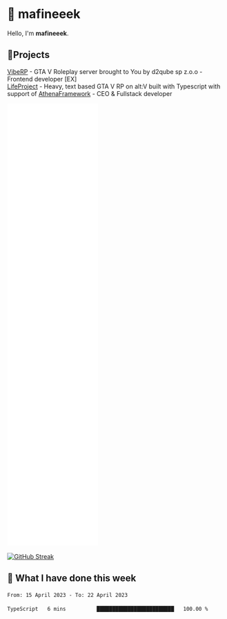 # 👋 mafineeek
Hello, I'm **mafineeek**.

## 📝Projects

[VibeRP](https://v-rp.pl) - GTA V Roleplay server brought to You by d2qube sp z.o.o - Frontend developer [EX]
<br>
[LifeProject](https://github.com/LifeProject-Roleplay/) - Heavy, text based GTA V RP on alt:V built with Typescript with support of [AthenaFramework](https://github.com/Athena-Roleplay-Framework/) - CEO & Fullstack developer

![](./github-metrics.svg)

[![GitHub Streak](https://streak-stats.demolab.com/?user=mafineeek)](https://git.io/streak-stats)

## 📰 What I have done this week
<!--START_SECTION:waka-->

```text
From: 15 April 2023 - To: 22 April 2023

TypeScript   6 mins          █████████████████████████   100.00 %
```

<!--END_SECTION:waka-->
